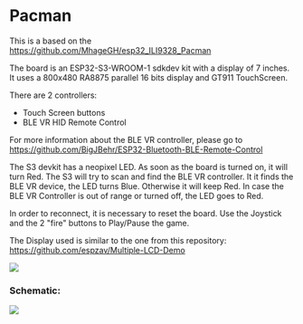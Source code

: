 # Pacman

This is a based on the https://github.com/MhageGH/esp32_ILI9328_Pacman 

The board is an ESP32-S3-WROOM-1 sdkdev kit with a display of 7 inches.
It uses a 800x480 RA8875 parallel 16 bits display and GT911 TouchScreen.

There are 2 controllers:
- Touch Screen buttons
- BLE VR HID Remote Control

For more information about the BLE VR controller, please go to 
https://github.com/BigJBehr/ESP32-Bluetooth-BLE-Remote-Control

The S3 devkit has a neopixel LED. As soon as the board is turned on, it will turn Red.
The S3 will try to scan and find the BLE VR controller.
It it finds the BLE VR device, the LED turns Blue.
Otherwise it will keep Red. In case the BLE VR Controller is out of range or turned off, the LED goes to Red.

In order to reconnect, it is necessary to reset the board.
Use the Joystick and the 2 "fire" buttons to Play/Pause the game.

The Display used is similar to the one from this repository:
https://github.com/espzav/Multiple-LCD-Demo

<img src="https://github.com/espzav/Multiple-LCD-Demo/blob/main/doc/images/multiple_lcd_main.jpg">

### Schematic:
<img src="https://github.com/espzav/Multiple-LCD-Demo/blob/main/doc/hardware/schematic.png">
